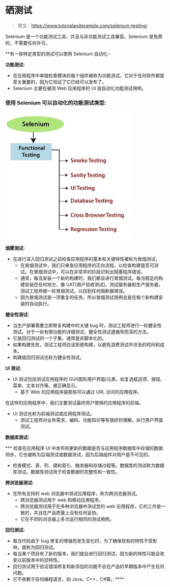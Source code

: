 # 硒测试

> 原文：<https://www.tutorialandexample.com/selenium-testing/>

Selenium 是一个功能测试工具，并且与非功能测试工具兼容。Selenium 是免费的，不需要任何许可。

 **有一些特定类型的测试可以使用 Selenium 自动化:-

**功能测试:**

*   在应用程序中单独检查模块的每个组件被称为功能测试。它对于任何软件都是至关重要的，因为它验证了它已经可以发布了。
*   Selenium 主要在被测 Web 应用程序的 UI 层自动化功能测试用例。

### 使用 Selenium 可以自动化的功能测试类型:

![Types of Functional Testing ](img/f56336267fc84cf8249c3cf9f257d429.png)

**烟雾测试:**

*   在进行深入回归测试之前检查应用程序的基本和关键特性被称为冒烟测试。
    *   在冒烟测试中，我们只审查应用程序的正向流程，以检查构建是否可测试。在冒烟测试中，可以在非常早的阶段识别出阻塞程序错误。
    *   通常，每当安装一个新的构建时，我们都会进行冒烟测试。每当稳定的构建安装在任何地方，像 UAT[用户验收测试]，测试服务器和生产服务器，测试工程师做一轮冒烟测试，以找到任何阻断器错误。
    *   因为冒烟测试是一项重复的任务，所以冒烟测试用例总是在每个新构建安装时自动执行。

**健全性测试:**

*   当生产部署需要立即修复构建中的关键 bug 时，测试工程师进行一轮健全性测试。对于一些有限功能的详细测试，健全性测试遵循窄而深的方法。
*   它是回归测试的一个子集，通常是非脚本化的。
*   如果构建失败，测试工程师应该拒绝构建，以避免浪费测试中涉及的时间和成本。
*   构建级回归测试也称为健全性测试。

**UI 测试:**

*   UI 测试包括测试应用程序的 GUI(图形用户界面)元素，如复选框选项、按钮、菜单、文本对齐等。被正确显示。
    *   基于 Web 的应用程序是那些可以通过 URL 访问的应用程序。

在这样的应用程序中，我们主要测试最终用户使用的应用程序的前端。

*   UI 测试也称为前端测试或应用程序测试。
    *   测试工程师对业务需求、编码、功能知识等有很好的理解。执行用户界面测试。

**数据库测试:**

 ***   检查在应用程序 UI 中发布和更新的数据是否与应用程序数据库中存储的数据同步。它也被称为后端测试或数据测试，因为后端组件对用户是不可见的。
*   检查模式、表、列、键和索引、触发器和存储过程等。数据库的测试称为数据库测试。数据库测试用于检查数据的完整性和一致性。

**跨浏览器测试:**

*   在所有支持的 web 浏览器中测试应用程序，称为跨浏览器测试。
    *   跨浏览器测试用于 web 和移动应用程序。
    *   跨浏览器测试用于在多种浏览器中测试您的 web 应用程序，它的工作是一致的，并且在产品质量上没有任何妥协。
    *   它在不同的浏览器上多次运行相同的测试用例。

**回归测试:**

*   每当代码由于 bug 修复的增强而发生变化时，为了确保现有的特性不受影响，就称为回归测试。
*   每当某个项目有了新的版本，我们就会进行回归测试，因为新的特性可能会改变以前版本中的旧特性。
*   回归测试用于验证错误修复和新添加的功能不会在产品的早期版本中产生任何问题。
*   它不依赖于任何编程语言，如 Java、C++、C#等。****